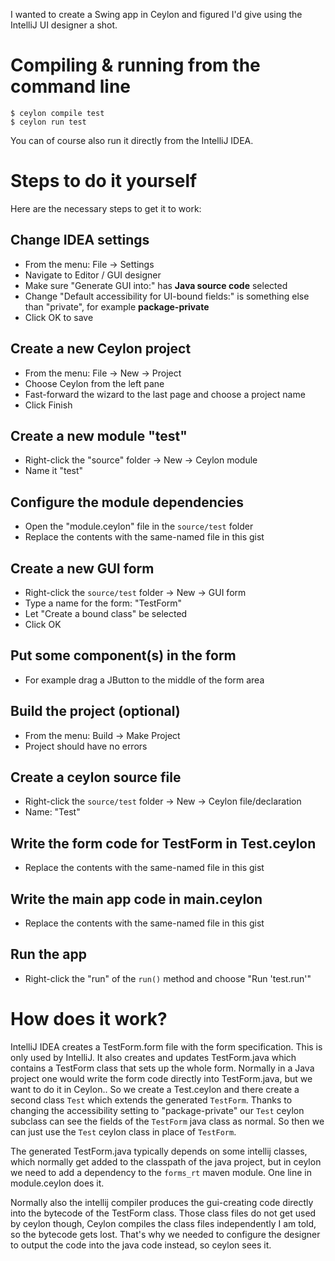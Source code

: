 I wanted to create a Swing app in Ceylon and figured I'd give using the IntelliJ UI designer a shot. 

# Compiling & running from the command line

    $ ceylon compile test
    $ ceylon run test

You can of course also run it directly from the IntelliJ IDEA.

# Steps to do it yourself
Here are the necessary steps to get it to work:

## Change IDEA settings
* From the menu: File -> Settings
* Navigate to Editor / GUI designer
* Make sure "Generate GUI into:" has **Java source code** selected
* Change "Default accessibility for UI-bound fields:" is something else than "private", for example **package-private**
* Click OK to save

## Create a new Ceylon project
* From the menu: File -> New -> Project
* Choose Ceylon from the left pane
* Fast-forward the wizard to the last page and choose a project name
* Click Finish

## Create a new module "test"
* Right-click the "source" folder -> New -> Ceylon module
* Name it "test"

## Configure the module dependencies
* Open the "module.ceylon" file in the `source/test` folder
* Replace the contents with the same-named file in this gist

## Create a new GUI form
* Right-click the `source/test` folder -> New -> GUI form
* Type a name for the form: "TestForm"
* Let "Create a bound class" be selected
* Click OK

## Put some component(s) in the form
* For example drag a JButton to the middle of the form area

## Build the project (optional)
* From the menu: Build -> Make Project
* Project should have no errors

## Create a ceylon source file
* Right-click the `source/test` folder -> New -> Ceylon file/declaration
* Name: "Test"

## Write the form code for TestForm in Test.ceylon
* Replace the contents with the same-named file in this gist

## Write the main app code in main.ceylon
* Replace the contents with the same-named file in this gist

## Run the app
* Right-click the "run" of the `run()` method and choose "Run 'test.run'"

# How does it work?

IntelliJ IDEA creates a TestForm.form file with the form specification. This is only used by IntelliJ. It also creates and updates TestForm.java which contains a TestForm class that sets up the whole form. Normally in a Java project one would write the form code directly into TestForm.java, but we want to do it in Ceylon.. So we create a Test.ceylon and there create a second class `Test` which extends the generated `TestForm`. Thanks to changing the accessibility setting to "package-private" our `Test` ceylon subclass can see the fields of the `TestForm` java class as normal. So then we can just use the `Test` ceylon class in place of `TestForm`.

The generated TestForm.java typically depends on some intellij classes, which normally get added to the classpath of the java project, but in ceylon we need to add a dependency to the `forms_rt` maven module. One line in module.ceylon does it.

Normally also the intellij compiler produces the gui-creating code directly into the bytecode of the TestForm class. Those class files do not get used by ceylon though, Ceylon compiles the class files independently I am told, so the bytecode gets lost. That's why we needed to configure the designer to output the code into the java code instead, so ceylon sees it.
